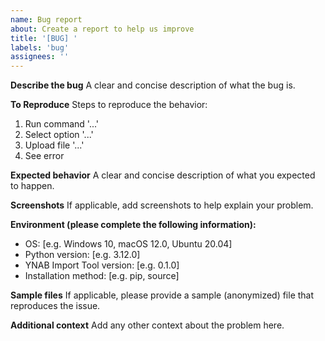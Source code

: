 ```yaml
---
name: Bug report
about: Create a report to help us improve
title: '[BUG] '
labels: 'bug'
assignees: ''
---
```


**Describe the bug**
A clear and concise description of what the bug is.

**To Reproduce**
Steps to reproduce the behavior:
1. Run command '...'
2. Select option '...'
3. Upload file '...'
4. See error

**Expected behavior**
A clear and concise description of what you expected to happen.

**Screenshots**
If applicable, add screenshots to help explain your problem.

**Environment (please complete the following information):**
- OS: [e.g. Windows 10, macOS 12.0, Ubuntu 20.04]
- Python version: [e.g. 3.12.0]
- YNAB Import Tool version: [e.g. 0.1.0]
- Installation method: [e.g. pip, source]

**Sample files**
If applicable, please provide a sample (anonymized) file that reproduces the issue.

**Additional context**
Add any other context about the problem here.